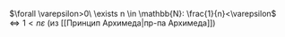 $\forall \varepsilon>0\ \exists n \in \mathbb{N}: \frac{1}{n}<\varepsilon$
$\Leftrightarrow 1<n\varepsilon$ (из [[Принцип Архимеда|пр-па Архимеда]])
